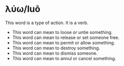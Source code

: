 # λύω/luō
This word is a type of action. It is a verb.

* This word can mean to loose or untie something.
* This word can mean to release or set someone free. 
* This word can mean to permit or allow something.
* This word can mean to destroy something.
* This word can mean to dismiss someone.
* This word can mean to annul or cancel something. 
